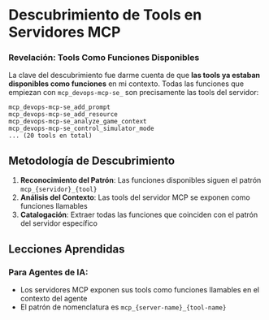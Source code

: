 # Descubrimiento de Tools en Servidores MCP

### Revelación: Tools Como Funciones Disponibles
La clave del descubrimiento fue darme cuenta de que **las tools ya estaban disponibles como funciones** en mi contexto. Todas las funciones que empiezan con `mcp_devops-mcp-se_` son precisamente las tools del servidor:

```
mcp_devops-mcp-se_add_prompt
mcp_devops-mcp-se_add_resource  
mcp_devops-mcp-se_analyze_game_context
mcp_devops-mcp-se_control_simulator_mode
... (20 tools en total)
```

## Metodología de Descubrimiento

1. **Reconocimiento del Patrón**: Las funciones disponibles siguen el patrón `mcp_{servidor}_{tool}`
2. **Análisis del Contexto**: Las tools del servidor MCP se exponen como funciones llamables
3. **Catalogación**: Extraer todas las funciones que coinciden con el patrón del servidor específico

## Lecciones Aprendidas

### Para Agentes de IA:
- Los servidores MCP exponen sus tools como funciones llamables en el contexto del agente
- El patrón de nomenclatura es `mcp_{server-name}_{tool-name}`

